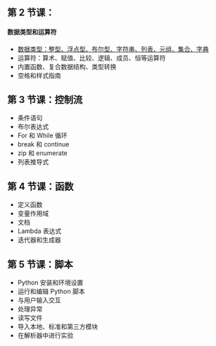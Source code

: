 ## 第 2 节课：
#### 数据类型和运算符
* [数据类型：整型、浮点型、布尔型、字符串、列表、元组、集合、字典](https://github.com/wanwusangzhi/python/blob/master/lesson2/02_arithmetic_operator.md)
* 运算符：算术、赋值、比较、逻辑、成员、恒等运算符
* 内置函数、复合数据结构、类型转换
* 空格和样式指南

## 第 3 节课：控制流
* 条件语句
* 布尔表达式
* For 和 While 循环
* break 和 continue
* zip 和 enumerate
* 列表推导式

## 第 4 节课：函数
* 定义函数
* 变量作用域
* 文档
* Lambda 表达式
* 迭代器和生成器

## 第 5 节课：脚本
* Python 安装和环境设置
* 运行和编辑 Python 脚本
* 与用户输入交互
* 处理异常
* 读写文件
* 导入本地、标准和第三方模块
* 在解析器中进行实验
